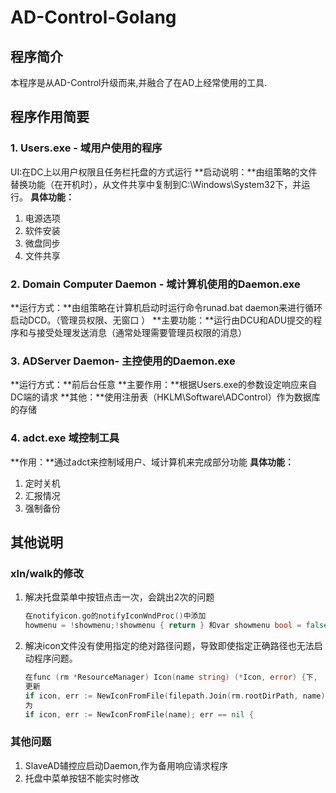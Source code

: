 # AD-Control-Golang

## 程序简介

本程序是从AD-Control升级而来,并融合了在AD上经常使用的工具.

##  程序作用简要

### 1. Users.exe - 域用户使用的程序

UI:在DC上以用户权限且任务栏托盘的方式运行
**启动说明：**由组策略的文件替换功能（在开机时），从文件共享中复制到C:\Windows\System32下，并运行。
**具体功能：**

1. 电源选项
2. 软件安装
3. 微盘同步
4. 文件共享



### 2. Domain Computer Daemon - 域计算机使用的Daemon.exe

**运行方式：**由组策略在计算机启动时运行命令runad.bat daemon来进行循环启动DCD。（管理员权限、无窗口 ）
**主要功能：**运行由DCU和ADU提交的程序和与接受处理发送消息（通常处理需要管理员权限的消息）

### 3. ADServer Daemon- 主控使用的Daemon.exe

**运行方式：**前后台任意
**主要作用：**根据Users.exe的参数设定响应来自DC端的请求
**其他：**使用注册表（HKLM\Software\ADControl）作为数据库的存储

### 4. adct.exe 域控制工具

**作用：**通过adct来控制域用户、域计算机来完成部分功能
**具体功能：**

1. 定时关机
2. 汇报情况
3. 强制备份



## 其他说明

### xln/walk的修改

1. 解决托盘菜单中按钮点击一次，会跳出2次的问题

   ```go
   在notifyicon.go的notifyIconWndProc()中添加
   howmenu = !showmenu;!showmenu { return } 和var showmenu bool = false
   ```

   

2. 解决icon文件没有使用指定的绝对路径问题，导致即使指定正确路径也无法启动程序问题。

   ```go
   在func (rm *ResourceManager) Icon(name string) (*Icon, error) {下,
   更新
   if icon, err := NewIconFromFile(filepath.Join(rm.rootDirPath, name)); err == nil {
   为
   if icon, err := NewIconFromFile(name); err == nil {
   ```

   

### 其他问题

1. SlaveAD辅控应启动Daemon,作为备用响应请求程序
2. 托盘中菜单按钮不能实时修改